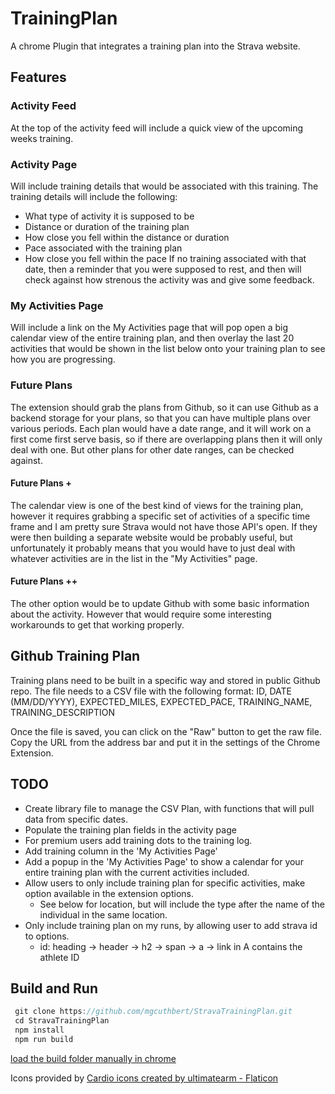 # TrainingPlan
A chrome Plugin that integrates a training plan into the Strava website.

## Features

### Activity Feed
At the top of the activity feed will include a quick view of the upcoming weeks training.

### Activity Page
Will include training details that would be associated with this training. The training details will include the following:
- What type of activity it is supposed to be
- Distance or duration of the training plan
- How close you fell within the distance or duration
- Pace associated with the training plan
- How close you fell within the pace
If no training associated with that date, then a reminder that you were supposed to rest, and then will check against how strenous the activity was and give some feedback.

### My Activities Page
Will include a link on the My Activities page that will pop open a big calendar view of the entire training plan, and then overlay the last 20 activities that would be shown in the list below onto your training plan to see how you are progressing. 

### Future Plans
The extension should grab the plans from Github, so it can use Github as a backend storage for your plans, so that you can have multiple plans over various periods. Each plan would have a date range, and it will work on a first come first serve basis, so if there are overlapping plans then it will only deal with one. But other plans for other date ranges, can be checked against.

#### Future Plans +
The calendar view is one of the best kind of views for the training plan, however it requires grabbing a specific set of activities of a specific time frame and I am pretty sure Strava would not have those API's open. If they were then building a separate website would be probably useful, but unfortunately it probably means that you would have to just deal with whatever activities are in the list in the "My Activities" page.

#### Future Plans ++
The other option would be to update Github with some basic information about the activity. However that would require some interesting workarounds to get that working properly.

## Github Training Plan
Training plans need to be built in a specific way and stored in public Github repo. The file needs to a CSV file with the following format:
ID, DATE (MM/DD/YYYY), EXPECTED_MILES, EXPECTED_PACE, TRAINING_NAME, TRAINING_DESCRIPTION

Once the file is saved, you can click on the "Raw" button to get the raw file. Copy the URL from the address bar and put it in the settings of the Chrome Extension. 

## TODO
- Create library file to manage the CSV Plan, with functions that will pull data from specific dates.
- Populate the training plan fields in the activity page
- For premium users add training dots to the training log.
- Add training column in the 'My Activities Page'
- Add a popup in the 'My Activities Page' to show a calendar for your entire training plan with the current activities included.
- Allow users to only include training plan for specific activities, make option available in the extension options.
    - See below for location, but will include the type after the name of the individual in the same location.
- Only include training plan on my runs, by allowing user to add strava id to options. 
    - id: heading -> header -> h2 -> span -> a -> link in A contains the athlete ID


## Build and Run
```js
 git clone https://github.com/mgcuthbert/StravaTrainingPlan.git
 cd StravaTrainingPlan
 npm install
 npm run build 
```
[load the build folder manually in chrome](https://github.com/mgcuthbert/StravaTrainingPlan)

Icons provided by <a href="https://www.flaticon.com/free-icons/cardio" title="cardio icons">Cardio icons created by ultimatearm - Flaticon</a>
